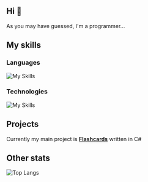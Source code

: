 ## Hi 👋

<!--
**creeper82/creeper82** is a ✨ _special_ ✨ repository because its `README.md` (this file) appears on your GitHub profile.

Here are some ideas to get you started:


- 🌱 I’m currently learning ...
- 👯 I’m looking to collaborate on ...
- 🤔 I’m looking for help with ...
- 💬 Ask me about ...
- 📫 How to reach me: ...
- 😄 Pronouns: ...
- ⚡ Fun fact: Don't use empty() in php
-->

As you may have guessed, I'm a programmer...

## My skills
### Languages
![My Skills](https://skillicons.dev/icons?i=html,js,ts,css,php,cpp,cs,kotlin,py,lua)

### Technologies
![My Skills](https://skillicons.dev/icons?i=dotnet,git,github,vscode,visualstudio,wordpress,sqlite,mysql,laravel)

## Projects
Currently my main project is **[Flashcards](https://github.com/creeper82/flashcards)** written in C#

## Other stats

![Top Langs](https://github-readme-stats.vercel.app/api/top-langs/?username=creeper82&size_weight=0.5&count_weight=0.5&theme=transparent)
